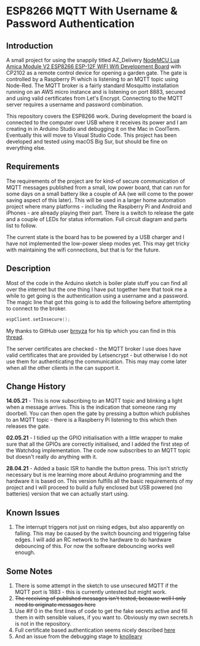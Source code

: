 # ESP8266 MQTT With Username & Password Authentication

## Introduction

A small project for using the snappily titled AZ_Delivery [NodeMCU Lua Amica Module V2 ESP8266 ESP-12F WIFI Wifi Development Board](https://www.az-delivery.de/en/products/nodemcu#description) with CP2102 as a remote control device for opening a garden gate. The gate is controlled by a Raspberry Pi which is listening to an MQTT topic using Node-Red. The MQTT broker is a fairly standard Mosquitto installation running on an AWS micro instance and is listening on port 8883, secured and using valid certificates from Let's Encrypt. Connecting to the MQTT server requires a username and password combination.

This repository covers the ESP8266 work. During development the board is connected to the computer over USB where it receives its power and I am creating in in Arduino Studio and debugging it on the Mac in CoolTerm. Eventually this will move to Visual Studio Code. This project has been developed and tested using macOS Big Sur, but should be fine on everything else.

## Requirements

The requirements  of the project are for kind-of secure communication of MQTT messages published from a small, low power board, that can run for some days on a small battery like a couple of AA (we will come to the power saving aspect of this later). This will be used in a larger home automation project where many platforms - including the Raspberry Pi and Android and iPhones - are already playing their part. There is a switch to release the gate and a couple of LEDs for status information. Full circuit diagram and parts list to follow.

The current state is the board has to be powered by a USB charger and I have not implemented the low-power sleep modes yet. This may get tricky with maintaining the wifi connections, but that is for the future.

## Description

Most of the code in the Arduino sketch is boiler plate stuff you can find all over the internet but the one thing I have put together here that took me a while to get going is the authentication using a username and a password. The magic line that got this going is to add the following before attemtpting to connect to the broker.

```c++
espClient.setInsecure();
```

My thanks to GitHub user [brnyza](https://github.com/brnyza) for his tip which you can find in this [thread](https://github.com/esp8266/Arduino/issues/4826).

The server certificates are checked - the MQTT broker I use does have valid certificates that are provided by Letsencrypt - but otherwise I do not use them for authenticating the communication. This may may come later when all the other clients in the can support it.

## Change History

**14.05.21** - This is now subscribing to an MQTT topic and blinking a light when a message arrives. This is the indication that someone rang my doorbell. You can then open the gate by pressing a button which publishes to an MQTT topic - there is a Raspberry Pi listening to this which then releases the gate. 

**02.05.21** - I tidied up the GPIO initialisation with a little wrapper to make sure that all the GPIOs are correctly initialised, and I added the first step of the Watchdog implementation. The code now subscribes to an MQTT topic but doesn't really do anything with it.  

**28.04.21** - Added a basic ISR to handle the button press. This isn't strictly necessary but is me learning more about Arduino programming and the hardware it is based on. This version fulfills all the basic requirements of my project and I will proceed to build a fully enclosed but USB powered (no batteries) version that we can actually start using.

## Known Issues

1. The interrupt triggers not just on rising edges, but also apparently on falling. This may be caused by the switch bouncing and triggering false edges. I will add an RC network to the hardware to do hardware debouncing of this. For now the software debouncing works well enough.

## Some Notes

1. There is some attempt in the sketch to use unsecured MQTT if the MQTT port is 1883 - this is currently untested but might work.
2. ~~The receiving of published messages isn't tested, because well I only need to originate messages here~~
3. Use #if 0 in the first lines of code to get the fake secrets active and fill them in with sensible values, if you want to. Obviously my own secrets.h is not in the repository.
4. Full certificate based authentication seems nicely described [here](https://gist.github.com/eLement87/133cddc5bd0472daf5cb35a20bfd811e)
5. And an issue from the debugging stage to [knolleary](https://github.com/knolleary/pubsubclient/issues/806)

